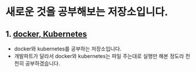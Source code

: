 # 새로운 것을 공부해보는 저장소입니다.

## 1. [docker, Kubernetes](https://github.com/beomwon/study/tree/main/docker)

- docker와 kubernetes를 공부하는 저장소입니다.
- 개발파트가 달라서 docker와 kubernetes는 파일 주는대로 실행만 해본 정도라 천천히 공부하겠습니다.

